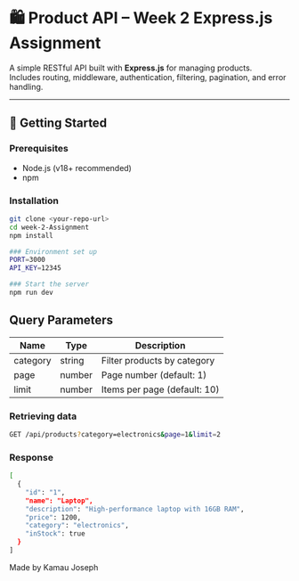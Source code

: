 # 🛍️ Product API – Week 2 Express.js Assignment

A simple RESTful API built with **Express.js** for managing products.  
Includes routing, middleware, authentication, filtering, pagination, and error handling.

---

## 🚀 Getting Started

###  Prerequisites
- Node.js (v18+ recommended)
- npm

###  Installation
```bash
git clone <your-repo-url>
cd week-2-Assignment
npm install

### Environment set up
PORT=3000
API_KEY=12345

### Start the server
npm run dev
```
## Query Parameters
| Name     | Type   | Description                  |
| -------- | ------ | ---------------------------- |
| category | string | Filter products by category  |
| page     | number | Page number (default: 1)     |
| limit    | number | Items per page (default: 10) |

### Retrieving data
```bash
GET /api/products?category=electronics&page=1&limit=2
```

### Response
``` bash
[
  {
    "id": "1",
    "name": "Laptop",
    "description": "High-performance laptop with 16GB RAM",
    "price": 1200,
    "category": "electronics",
    "inStock": true
  }
]
```

Made by Kamau Joseph
